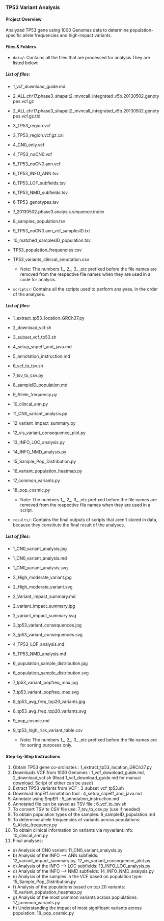 ### TP53 Variant Analysis

#### Project Overview

Analyzed TP53 gene using 1000 Genomes data to determine population-specific allele frequencies and high-impact variants.

#### Files & Folders

- `data/`: Contains all the files that are processed for analysis.They are listed below:

##### List of files:

- 1_vcf_download_guide.md
- 2_ALL.chr17.phase3_shapeit2_mvncall_integrated_v5b.20130502.genotypes.vcf.gz
- 2_ALL.chr17.phase3_shapeit2_mvncall_integrated_v5b.20130502.genotypes.vcf.gz.tbi
- 3_TP53_region.vcf
- 3_TP53_region.vcf.gz.csi
- 4_CN0_only.vcf
- 4_TP53_noCN0.vcf
- 5_TP53_noCN0.ann.vcf
- 6_TP53_INFO_ANN.tsv
- 6_TP53_LOF_subfields.tsv
- 6_TP53_NMD_subfields.tsv
- 6_TP53_genotypes.tsv
- 7_20130502.phase3.analysis.sequence.index
- 8_samples_population.tsv
- 9_TP53_noCN0.ann_vcf_samplesID.txt
- 10_matched_samplesID_population.tsv
- TP53_population_frequencies.csv
- TP53_variants_clinical_annotation.csv

  - Note: The numbers 1_, 2_, 3_ ,etc prefixed before the file names are removed from the respective file names when they are used in a code for analysis.

- `scripts/`: Contains all the scripts used to perform analyses, in the order of the analyses.

##### List of files:

- 1_extract_tp53_location_GRCh37.py
- 2_download_vcf.sh
- 3_subset_vcf_tp53.sh
- 4_setup_snpeff_and_java.md
- 5_annotation_instruction.md
- 6_vcf_to_tsv.sh
- 7_tsv_to_csv.py
- 8_sampleID_population.md
- 9_Allele_frequency.py
- 10_clincal_ann.py
- 11_CN0_variant_analysis.py
- 12_variant_impact_summary.py
- 12_vis_variant_consequence_plot.py
- 13_INFO_LOC_analysis.py
- 14_INFO_NMD_analysis.py
- 15_Sample_Pop_Distribution.py
- 16_variant_population_heatmap.py
- 17_common_variants.py
- 18_pop_cosmic.py

  - Note: The numbers 1_, 2_, 3_ ,etc prefixed before the file names are removed from the respective file names when they are used in a script.

- `results/`: Contains the final outputs of scripts that aren't stored in data, because they constitute the final result of the analyses.

##### List of files:

- 1_CN0_variant_analysis.jpg
- 1_CN0_variant_analysis.md
- 1_CN0_variant_analysis.svg
- 2_High_moderate_variant.jpg
- 2_High_moderate_variant.svg
- 2_Variant_impact_summary.md
- 2_variant_impact_summary.jpg
- 2_variant_impact_summary.svg
- 3_tp53_variant_consequences.jpg
- 3_tp53_variant_consequences.svg
- 4_TP53_LOF_analysis.md
- 5_TP53_NMD_analysis.md
- 6_population_sample_distribution.jpg
- 6_population_sample_distribution.svg
- 7_tp53_variant_popfreq_max.jpg
- 7_tp53_variant_popfreq_max.svg
- 8_tp53_avg_freq_top20_variants.jpg
- 8_tp53_avg_freq_top20_variants.svg
- 9_pop_cosmic.md
- 9_tp53_high_risk_variant_table.csv

   - Note: The numbers 1_, 2_, 3_ ,etc prefixed before the file names are for sorting purposes only.

#### Step-by-Step Instructions

 1. Obtain TP53 gene co-ordinates : 1_extract_tp53_location_GRCh37.py
 2. Downloads VCF from 1000 Genomes : 1_vcf_download_guide.md, 2_download_vcf.sh (Read 1_vcf_download_guide.md for manual download. Script of either can be used) 
 3. Extract TP53 variants from VCF : 3_subset_vcf_tp53.sh
 4. Download SnpEff annotation tool : 4_setup_snpeff_and_java.md
 5. Annotate using SnpEff : 5_annotation_instruction.md
 6. Annotated file can be saved as TSV file : 6_vcf_to_tsv.sh
 7. To convert TSV to CSV file use: 7_tsv_to_csv.py (use if needed)
 8. To obtain population types of the samples: 8_sampleID_population.md
 9. To determine allele frequencies of variants across populations: 9_Allele_frequency.py
 10. To obtain clinical information on variants via myvariant.info: 10_clincal_ann.py
 11. Final analyses:
  - a) Analysis of CN0 variant: 11_CN0_variant_analysis.py
  - b) Analysis of the INFO --> ANN subfields: 12_variant_impact_summary.py, 12_vis_variant_consequence_plot.py
  - c) Analysis of the INFO --> LOC subfields: 13_INFO_LOC_analysis.py
  - d) Analysis of the INFO --> NMD subfields: 14_INFO_NMD_analysis.py
  - e) Analysis of the samples in the VCF based on population type: 15_Sample_Pop_Distribution.py
  - f) Analysis of the populations based on top 20 variants: 16_variant_population_heatmap.py
  - g) Analysis of the most common variants across poplulations: 17_common_variants.py
  - h) Understanding the impact of most significant variants across population: 18_pop_cosmic.py


